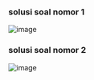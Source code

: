 ### solusi soal nomor 1

![image](https://user-images.githubusercontent.com/67999361/157818915-1fbd1470-77e8-4d7a-89fc-4024444b1c4c.png)


### solusi soal nomor 2

![image](https://user-images.githubusercontent.com/67999361/157819091-65209dd1-946f-499b-bbaa-f06b3c479796.png)
